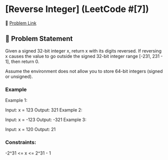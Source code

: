 # [Reverse Integer] (LeetCode #[7])

🔗 [Problem Link](https://leetcode.com/problems/reverse-integer/)

## 🧠 Problem Statement

Given a signed 32-bit integer x, return x with its digits reversed. If reversing x causes the value to go outside the signed 32-bit integer range [-231, 231 - 1], then return 0.

Assume the environment does not allow you to store 64-bit integers (signed or unsigned).

### Example

Example 1:

Input: x = 123
Output: 321
Example 2:

Input: x = -123
Output: -321
Example 3:

Input: x = 120
Output: 21

### Constraints: 

-2^31 <= x <= 2^31 - 1
